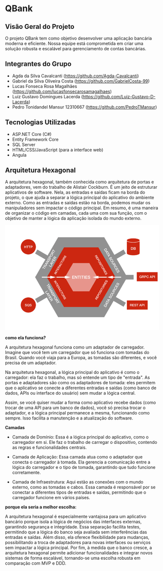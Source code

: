 # QBank

## Visão Geral do Projeto

O projeto QBank tem como objetivo desenvolver uma aplicação bancária moderna e eficiente. Nossa equipe está comprometida em criar uma solução robusta e escalável para gerenciamento de contas bancárias.

## Integrantes do Grupo

- Agda da Silva Cavalcanti (https://github.com/Agda-Cavalcanti)
- Gabriel da Silva Oliveira Costa (https://github.com/GabrielCosta-99)
- Lucas Fonseca Rosa Magalhães (https://github.com/lucasfonsecarosamagalhaes)
- Luiz Gustavo Domingues Lacerda (https://github.com/Luiz-Gustavo-D-Lacerda)
- Pedro Tonidandel Mansur 12310667 (https://github.com/PedroTMansur)

## Tecnologias Utilizadas

- ASP.NET Core (C#)
- Entity Framework Core
- SQL Server
- HTML/CSS/JavaScript (para a interface web)
- Angula 

## Arquitetura Hexagonal 


A arquitetura hexagonal, também conhecida como arquitetura de portas e adaptadores, vem do trabalho de Alistair Cockburn. É um jeito de estruturar aplicativos de software. Nela, as entradas e saídas ficam na borda do projeto, o que ajuda a separar a lógica principal do aplicativo do ambiente externo. Como as entradas e saídas estão na borda, podemos mudar os manipuladores sem impactar o código principal. Em resumo, é uma maneira de organizar o código em camadas, cada uma com sua função, com o objetivo de manter a lógica da aplicação isolada do mundo externo.

![alt text](image-2.png)

**como ela funciona?**

A arquitetura hexagonal funciona como um adaptador de carregador. Imagine que você tem um carregador que só funciona com tomadas do Brasil. Quando você viaja para a Europa, as tomadas são diferentes, e você precisa de um adaptador.

Na arquitetura hexagonal, a lógica principal do aplicativo é como o carregador: ela faz o trabalho, mas só entende um tipo de "entrada". As portas e adaptadores são como os adaptadores de tomada: eles permitem que o aplicativo se conecte a diferentes entradas e saídas (como banco de dados, APIs ou interface do usuário) sem mudar a lógica central.

Assim, se você quiser mudar a forma como aplicativo recebe dados (como trocar de uma API para um banco de dados), você só precisa trocar o adaptador, e a lógica principal permanece a mesma, funcionando como sempre. Isso facilita a manutenção e a atualização do software.

**Camadas**

- Camada de Domínio: Essa é a lógica principal do aplicativo, como o carregador em si. Ele faz o trabalho de carregar o dispositivo, contendo as regras e funcionalidades centrais.

- Camada de Aplicação: Essa camada atua como o adaptador que conecta o carregador à tomada. Ela gerencia a comunicação entre a lógica do carregador e o tipo de tomada, garantindo que tudo funcione corretamente.

- Camada de Infraestrutura: Aqui estão as conexões com o mundo externo, como as tomadas e cabos. Essa camada é responsável por se conectar a diferentes tipos de entradas e saídas, permitindo que o carregador funcione em vários países.

**porque ela seria a melhor escolha:**

A arquitetura hexagonal é especialmente vantajosa para um aplicativo bancário porque isola a lógica de negócios das interfaces externas, garantindo segurança e integridade. Essa separação facilita testes, permitindo que a lógica do banco seja avaliada sem interferências das entradas e saídas. Além disso, ela oferece flexibilidade para mudanças, possibilitando a troca de adaptadores para novas interfaces ou serviços sem impactar a lógica principal. Por fim, à medida que o banco cresce, a arquitetura hexagonal permite adicionar funcionalidades e integrar novos sistemas de forma escalável, tornando-se uma escolha robusta em comparação com MVP e DDD.
